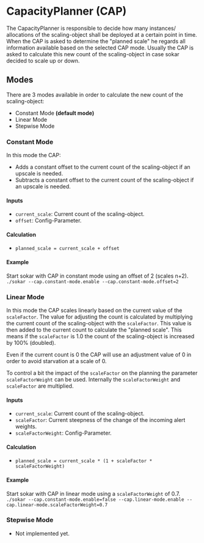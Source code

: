 # CapacityPlanner (CAP)

The CapacityPlanner is responsible to decide how many instances/ allocations of the scaling-object shall be deployed at a certain point in time. When the CAP is asked to determine the "planned scale" he regards all information available based on the selected CAP mode. Usually the CAP is asked to calculate this new count of the scaling-object in case sokar decided to scale up or down.

## Modes

There are 3 modes available in order to calculate the new count of the scaling-object:

- Constant Mode **(default mode)**
- Linear Mode
- Stepwise Mode

### Constant Mode

In this mode the CAP:

- Adds a constant offset to the current count of the scaling-object if an upscale is needed.
- Subtracts a constant offset to the current count of the scaling-object if an upscale is needed.

#### Inputs

- `current_scale`: Current count of the scaling-object.
- `offset`: Config-Parameter.

#### Calculation

- `planned_scale = current_scale + offset`

#### Example

Start sokar with CAP in constant mode using an offset of 2 (scales n+2).
`./sokar --cap.constant-mode.enable --cap.constant-mode.offset=2`

### Linear Mode

In this mode the CAP scales linearly based on the current value of the `scaleFactor`. The value for adjusting the count is calculated by multiplying the current count of the scaling-object with the `scaleFactor`. This value is then added to the current count to calculate the "planned scale". This means if the `scaleFactor` is 1.0 the count of the scaling-object is increased by 100% (doubled).

Even if the current count is 0 the CAP will use an adjustment value of 0 in order to avoid starvation at a scale of 0.

To control a bit the impact of the `scaleFactor` on the planning the parameter `scaleFactorWeight` can be used. Internally the `scaleFactorWeight` and `scaleFactor` are multiplied.

#### Inputs

- `current_scale`: Current count of the scaling-object.
- `scaleFactor`: Current steepness of the change of the incoming alert weights.
- `scaleFactorWeight`: Config-Parameter.

#### Calculation

- `planned_scale = current_scale * (1 + scaleFactor * scaleFactorWeight)`

#### Example

Start sokar with CAP in linear mode using a `scaleFactorWeight` of 0.7.
`./sokar --cap.constant-mode.enable=false --cap.linear-mode.enable --cap.linear-mode.scaleFactorWeight=0.7`

### Stepwise Mode

- Not implemented yet.
